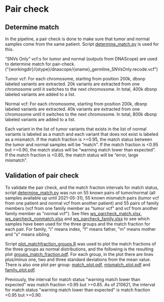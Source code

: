 # Pair check

## Determine match

In the pipeline, a pair check is done to make sure that tumor and normal samples come from the same patient. Script [determine_match.py](https://github.com/ClinicalGenomicsGBG/wgs_somatic/blob/master/workflows/scripts/determine_match.py) is used for this.

“SNVs Only” vcf:s for tumor and normal (outputs from DNAScope) are used to determine match for pair-check. (“{workingdir}/{stype}/dnascope/{sname}_germline_SNVsOnly.recode.vcf”)
 
Tumor vcf:
For each chromosome, starting from position 200k, dbsnp labeled variants are extracted. 20k variants are extracted from one chromosome until it switches to the next chromosome. In total, 400k dbsnp labeled variants are added to a list.
 
Normal vcf:
For each chromosome, starting from position 200k, dbsnp labeled variants are extracted. 40k variants are extracted from one chromosome until it switches to the next chromosome. In total, 800k dbsnp labeled variants are added to a list.
 
Each variant in the list of tumor variants that exists in the list of normal variants is labeled as a match and each variant that does not exist is labeled as a mismatch. If the match fraction is >=0.95, the match status between the tumor and normal samples will be “match”. If the match fraction is <0.95 but >=0.90, the match status will be “warning match lower than expected”. If the match fraction is <0.85, the match status will be “error, large mismatch”.

## Validation of pair check

To validate the pair check, and the match fraction intervals for match status, script [determine_match.py](https://github.com/ClinicalGenomicsGBG/wgs_somatic/blob/master/workflows/scripts/determine_match.py) was run on 55 known pairs of tumor/normal (all samples available up until 2021-05-31), 55 known mismatch pairs (tumor vcf from one patient and normal vcf from another patient) and 55 pairs of family members (vcf from one family member as "tumor vcf" and vcf from another family member as "normal vcf"). See files [ws_parcheck_match.xlsx](https://github.com/ClinicalGenomicsGBG/wgs_somatic/blob/master/pair_check/ws_parcheck_match.xlsx), [ws_parcheck_nonmatch.xlsx](https://github.com/ClinicalGenomicsGBG/wgs_somatic/blob/master/pair_check/ws_parcheck_nonmatch.xlsx) and [ws_parcheck_family.xlsx](https://github.com/ClinicalGenomicsGBG/wgs_somatic/blob/master/pair_check/ws_parcheck_family.xlsx) to see which samples have been used for the three groups and the match fraction for each pair. For family, "i" means index, "f" means father, "m" means mother and "s" means sibling. 

Script [plot_matchfraction_groups.R](https://github.com/ClinicalGenomicsGBG/wgs_somatic/blob/master/pair_check/plot_matchfraction_groups.R) was used to plot the match fractions of the three groups as normal distributions, and the following is the resulting plot [groups_match_fraction.pdf](https://github.com/ClinicalGenomicsGBG/wgs_somatic/blob/master/pair_check/groups_match_fraction.pdf). For each group, in the plot there are lines plus/minus one, two and three standard deviations from the mean value. There is also one plot per group: [match_plot.pdf](https://github.com/ClinicalGenomicsGBG/wgs_somatic/blob/master/pair_check/match_plot.pdf), [mismatch_plot.pdf](https://github.com/ClinicalGenomicsGBG/wgs_somatic/blob/master/pair_check/mismatch_plot.pdf) and [family_plot.pdf](https://github.com/ClinicalGenomicsGBG/wgs_somatic/blob/master/pair_check/family_plot.pdf).

Previously, the interval for match status "warning match lower than expected" was match fraction <0.95 but >=0.85. As of 210621, the interval for match status "warning match lower than expected" is match fraction <0.95 but >=0.90.
